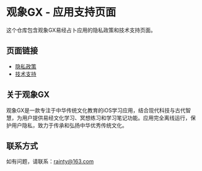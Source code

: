 # 观象GX - 应用支持页面

这个仓库包含观象GX易经占卜应用的隐私政策和技术支持页面。

## 页面链接

- [隐私政策](./privacy-policy.md)
- [技术支持](./support.md)

## 关于观象GX

观象GX是一款专注于中华传统文化教育的iOS学习应用，结合现代科技与古代智慧，为用户提供易经文化学习、冥想练习和学习笔记功能。应用完全离线运行，保护用户隐私，致力于传承和弘扬中华优秀传统文化。

## 联系方式

如有问题，请联系：rainty@163.com
